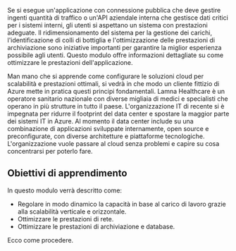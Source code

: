Se si esegue un'applicazione con connessione pubblica che deve gestire ingenti quantità di traffico o un'API aziendale interna che gestisce dati critici per i sistemi interni, gli utenti si aspettano un sistema con prestazioni adeguate. Il ridimensionamento del sistema per la gestione dei carichi, l'identificazione di colli di bottiglia e l'ottimizzazione delle prestazioni di archiviazione sono iniziative importanti per garantire la miglior esperienza possibile agli utenti. Questo modulo offre informazioni dettagliate su come ottimizzare le prestazioni dell'applicazione.

Man mano che si apprende come configurare le soluzioni cloud per scalabilità e prestazioni ottimali, si vedrà in che modo un cliente fittizio di Azure mette in pratica questi principi fondamentali. Lamna Healthcare è un operatore sanitario nazionale con diverse migliaia di medici e specialisti che operano in più strutture in tutto il paese. L'organizzazione IT di recente si è impegnata per ridurre il footprint del data center e spostare la maggior parte dei sistemi IT in Azure. Al momento il data center include su una combinazione di applicazioni sviluppate internamente, open source e preconfigurate, con diverse architetture e piattaforme tecnologiche. L'organizzazione vuole passare al cloud senza problemi e capire su cosa concentrarsi per poterlo fare.    

## <a name="learning-objectives"></a>Obiettivi di apprendimento

In questo modulo verrà descritto come:

- Regolare in modo dinamico la capacità in base al carico di lavoro grazie alla scalabilità verticale e orizzontale.
- Ottimizzare le prestazioni di rete.
- Ottimizzare le prestazioni di archiviazione e database.

Ecco come procedere.